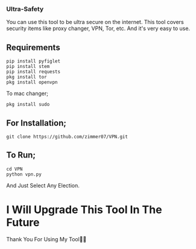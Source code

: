 ### Ultra-Safety
You can use this tool to be ultra secure on the internet. This tool covers security items like proxy changer, VPN, Tor, etc. And it's very easy to use.
## Requirements 
```
pip install pyfiglet
pip install stem
pip install requests
pkg install tor
pkg install openvpn
```
To mac changer;
```
pkg install sudo
```
## For Installation;
```
git clone https://github.com/zimmer07/VPN.git
```
## To Run;
```
cd VPN
python vpn.py
```
And Just Select Any Election.
# I Will Upgrade This Tool In The Future
Thank You For Using My Tool🤗👋
